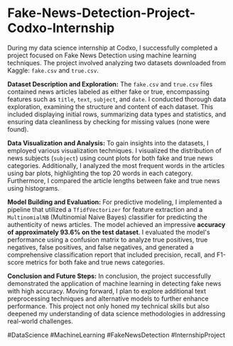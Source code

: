 # Fake-News-Detection-Project-Codxo-Internship
During my data science internship at Codxo, I successfully completed a project focused on Fake News Detection using machine learning techniques. The project involved analyzing two datasets downloaded from Kaggle: `fake.csv` and `true.csv`. 

**Dataset Description and Exploration:**
The `fake.csv` and `true.csv` files contained news articles labeled as either fake or true, encompassing features such as `title`, `text`, `subject`, and `date`. I conducted thorough data exploration, examining the structure and content of each dataset. This included displaying initial rows, summarizing data types and statistics, and ensuring data cleanliness by checking for missing values (none were found).

**Data Visualization and Analysis:**
To gain insights into the datasets, I employed various visualization techniques. I visualized the distribution of news subjects (`subject`) using count plots for both fake and true news categories. Additionally, I analyzed the most frequent words in the articles using bar plots, highlighting the top 20 words in each category. Furthermore, I compared the article lengths between fake and true news using histograms.

**Model Building and Evaluation:**
For predictive modeling, I implemented a pipeline that utilized a `TfidfVectorizer` for feature extraction and a `MultinomialNB` (Multinomial Naive Bayes) classifier for predicting the authenticity of news articles. The model achieved an impressive **accuracy of approximately 93.6% on the test dataset**. I evaluated the model's performance using a confusion matrix to analyze true positives, true negatives, false positives, and false negatives, and generated a comprehensive classification report that included precision, recall, and F1-score metrics for both fake and true news categories.

**Conclusion and Future Steps:**
In conclusion, the project successfully demonstrated the application of machine learning in detecting fake news with high accuracy. Moving forward, I plan to explore additional text preprocessing techniques and alternative models to further enhance performance. This project not only honed my technical skills but also deepened my understanding of data science methodologies in addressing real-world challenges.

#DataScience #MachineLearning #FakeNewsDetection #InternshipProject
